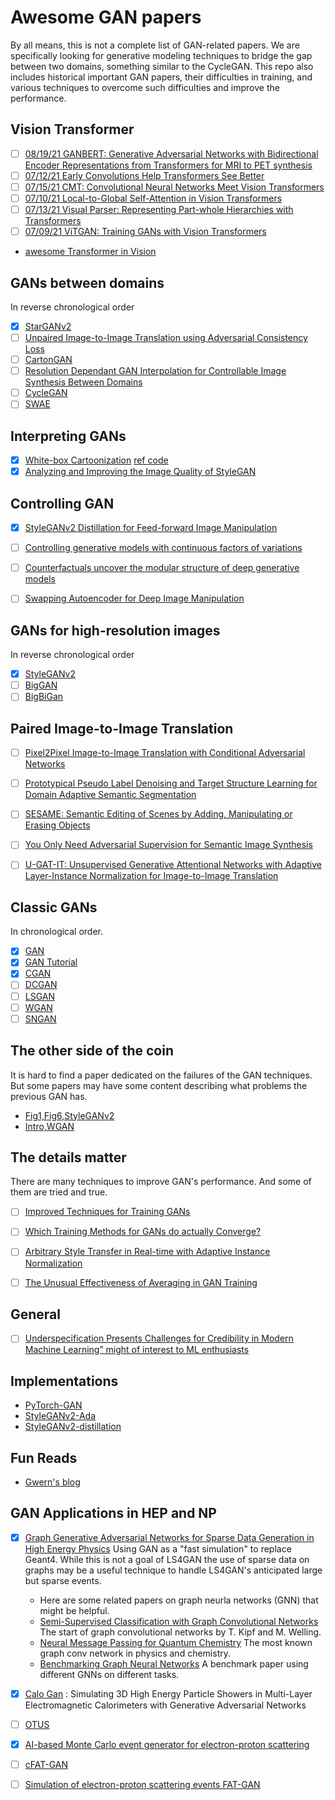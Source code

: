 # Awesome GAN papers

By all means, this is not a complete list of GAN-related papers.  We are
specifically looking for generative modeling techniques to bridge the gap
between two domains, something similar to the CycleGAN. This repo also includes
historical important GAN papers, their difficulties in training,
and various techniques to overcome such difficulties and improve the performance.

## Vision Transformer
- [ ] [08/19/21 GANBERT: Generative Adversarial Networks with Bidirectional Encoder Representations from Transformers for MRI to PET synthesis](https://arxiv.org/pdf/2008.04393.pdf)
- [ ] [07/12/21 Early Convolutions Help Transformers See Better](https://arxiv.org/abs/2106.14881)
- [ ] [07/15/21 CMT: Convolutional Neural Networks Meet Vision Transformers](https://arxiv.org/pdf/2107.06263.pdf)
- [ ] [07/10/21 Local-to-Global Self-Attention in Vision Transformers](https://arxiv.org/pdf/2107.04735.pdf)
- [ ] [07/13/21 Visual Parser: Representing Part-whole Hierarchies
with Transformers](https://arxiv.org/pdf/2107.05790.pdf)
- [ ] [07/09/21 ViTGAN: Training GANs with Vision Transformers](https://arxiv.org/pdf/2107.04589.pdf)
* [awesome Transformer in Vision](https://github.com/DirtyHarryLYL/Transformer-in-Vision)

## GANs between domains
In reverse chronological order

- [x] [StarGANv2](https://arxiv.org/abs/1912.01865)
- [ ] [Unpaired Image-to-Image Translation using Adversarial Consistency Loss](https://arxiv.org/pdf/2003.04858.pdf)
- [ ] [CartonGAN](https://openaccess.thecvf.com/content_cvpr_2018/papers/Chen_CartoonGAN_Generative_Adversarial_CVPR_2018_paper.pdf)
- [ ] [Resolution Dependant GAN Interpolation for Controllable Image Synthesis Between Domains](https://arxiv.org/abs/2010.05334v1)
- [ ] [CycleGAN](https://arxiv.org/abs/1703.10593)
- [ ] [SWAE](https://arxiv.org/abs/1804.01947)

## Interpreting GANs

- [x] [White-box Cartoonization](https://openaccess.thecvf.com/content_CVPR_2020/papers/Wang_Learning_to_Cartoonize_Using_White-Box_Cartoon_Representations_CVPR_2020_paper.pdf) [ref code](https://github.com/SystemErrorWang/White-box-Cartoonization)
- [x] [Analyzing and Improving the Image Quality of StyleGAN](https://arxiv.org/abs/1912.04958)

## Controlling GAN

- [x] [StyleGANv2 Distillation for Feed-forward Image Manipulation](https://arxiv.org/abs/2003.03581)
- [ ] [Controlling generative models with continuous factors of variations](https://openreview.net/forum?id=H1laeJrKDB)
- [ ] [Counterfactuals uncover the modular structure of deep generative models](https://openreview.net/forum?id=SJxDDpEKvH)
- [ ] [Swapping Autoencoder for Deep Image Manipulation](https://arxiv.org/abs/2007.00653v1)


## GANs for high-resolution images
In reverse chronological order

- [x] [StyleGANv2](https://arxiv.org/abs/1912.04958)
- [ ] [BigGAN](https://arxiv.org/pdf/1806.06778.pdf)
- [ ] [BigBiGan](https://arxiv.org/abs/1907.02544)

## Paired Image-to-Image Translation

- [ ] [Pixel2Pixel Image-to-Image Translation with Conditional Adversarial Networks](https://arxiv.org/abs/1611.07004)
- [ ] [Prototypical Pseudo Label Denoising and Target Structure Learning for Domain Adaptive Semantic Segmentation](https://arxiv.org/abs/2101.10979v2)
- [ ] [SESAME: Semantic Editing of Scenes by Adding, Manipulating or Erasing Objects](https://arxiv.org/abs/2004.04977v2)
- [ ] [You Only Need Adversarial Supervision for Semantic Image Synthesis](https://arxiv.org/abs/2012.04781v3)
- [ ] [U-GAT-IT: Unsupervised Generative Attentional Networks with Adaptive Layer-Instance Normalization for Image-to-Image Translation](https://arxiv.org/abs/1907.10830v4)


## Classic GANs
In chronological order.

- [x] [GAN](https://arxiv.org/pdf/1406.2661.pdf)
- [x] [GAN Tutorial](https://arxiv.org/pdf/1701.00160.pdf)
- [x] [CGAN](https://arxiv.org/abs/1411.1784)
- [ ] [DCGAN](https://arxiv.org/abs/1511.06434)
- [ ] [LSGAN](https://arxiv.org/abs/1611.04076)
- [ ] [WGAN](https://arxiv.org/abs/1701.07875)
- [ ] [SNGAN](https://arxiv.org/abs/1802.05957)

## The other side of the coin
It is hard to find a paper dedicated on the failures of the GAN techniques.  But
some papers may have some content describing what problems the previous GAN
has.

- [Fig1,Fig6,StyleGANv2](https://arxiv.org/abs/1912.04958)
- [Intro,WGAN](https://arxiv.org/abs/1701.07875)

## The details matter
There are many techniques to improve GAN's performance. And some of them are
tried and true.

- [ ] [Improved Techniques for Training GANs](https://arxiv.org/abs/1606.03498)
- [ ] [Which Training Methods for GANs do actually Converge?](https://arxiv.org/abs/1801.04406)
- [ ] [Arbitrary Style Transfer in Real-time with Adaptive Instance Normalization](https://arxiv.org/abs/1703.06868)
- [ ] [The Unusual Effectiveness of Averaging in GAN Training](https://arxiv.org/abs/1806.04498)


## General

- [ ] [Underspecification Presents Challenges for Credibility in Modern Machine Learning” might of interest to ML enthusiasts](https://arxiv.org/abs/2011.03395)

## Implementations

- [PyTorch-GAN](https://github.com/eriklindernoren/PyTorch-GAN)
- [StyleGANv2-Ada](https://github.com/NVlabs/stylegan2-ada-pytorch)
- [StyleGANv2-distillation](https://github.com/EvgenyKashin/stylegan2-distillation)


## Fun Reads

- [Gwern's blog](gwern.net/)

## GAN Applications in HEP and NP

- [x] [Graph Generative Adversarial Networks for Sparse Data Generation in High Energy Physics](https://arxiv.org/abs/2012.00173) Using GAN as a "fast simulation" to replace Geant4.  While this is not a goal of LS4GAN the use of sparse data on graphs may be a useful technique to handle LS4GAN's anticipated large but sparse events.
    - Here are some related papers on graph neurla networks (GNN) that might be helpful.
    - [Semi-Supervised Classification with Graph Convolutional Networks](https://arxiv.org/abs/1609.02907) The start of graph convolutional networks by T. Kipf and M. Welling.
    - [Neural Message Passing for Quantum Chemistry](https://arxiv.org/abs/1704.01212) The most known graph conv network in physics and chemistry.
    - [Benchmarking Graph Neural Networks](https://arxiv.org/abs/2003.00982) A benchmark paper using different GNNs on different tasks.

- [x] [Calo Gan](https://arxiv.org/abs/1712.10321) :  Simulating 3D High Energy Particle Showers in Multi-Layer Electromagnetic Calorimeters with Generative Adversarial Networks
- [ ] [OTUS](https://arxiv.org/abs/2101.08944)
- [x] [AI-based Monte Carlo event generator for electron-proton scattering](https://arxiv.org/abs/2008.03151)
- [ ] [cFAT-GAN](https://ieeexplore.ieee.org/document/9356177)
- [ ] [Simulation of electron-proton scattering events FAT-GAN](https://arxiv.org/abs/2001.11103)
